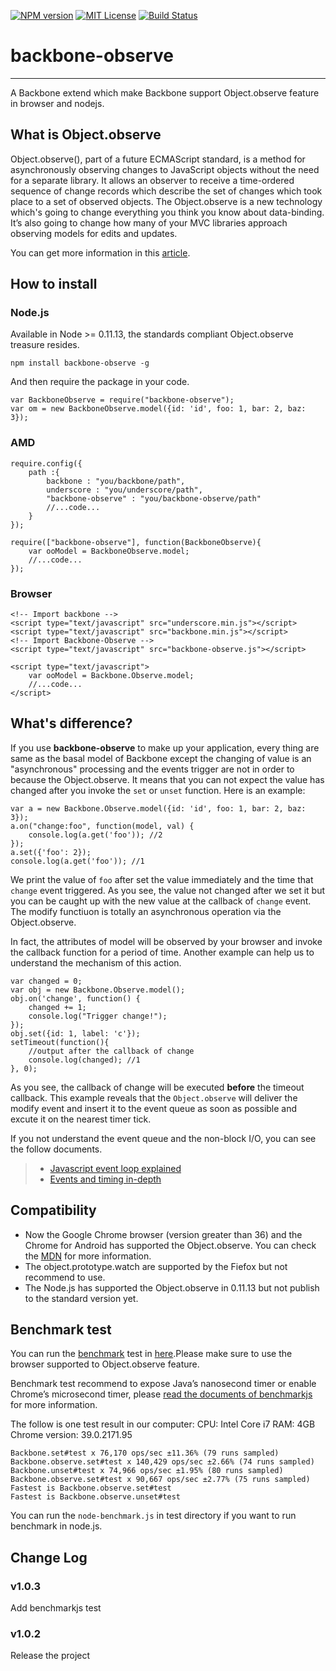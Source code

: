 [![NPM version][npm-version-image]][npm-url] [![MIT License][license-image]][license-url] [![Build Status](https://travis-ci.org/xch89820/backbone-observe.svg?branch=master)](http://travis-ci.org/mochajs/mocha)
# backbone-observe

------

A Backbone extend which make Backbone support Object.observe feature in browser and nodejs.

## What is Object.observe
Object.observe(), part of a future ECMAScript standard, is a method for asynchronously observing changes to JavaScript objects without the need for a separate library. It allows an observer to receive a time-ordered sequence of change records which describe the set of changes which took place to a set of observed objects.
The Object.observe is a new technology which's going to change everything you think you know about data-binding. It’s also going to change how many of your MVC libraries approach observing models for edits and updates.

You can get more information in this [article][1].

## How to install
### Node.js
Available in Node >= 0.11.13, the standards compliant Object.observe treasure resides.

    npm install backbone-observe -g

And then require the package in your code.

    var BackboneObserve = require("backbone-observe");
    var om = new BackboneObserve.model({id: 'id', foo: 1, bar: 2, baz: 3});

### AMD
    require.config({
        path :{
            backbone : "you/backbone/path",
            underscore : "you/underscore/path",
            "backbone-observe" : "you/backbone-observe/path"
            //...code...
        }
    });

    require(["backbone-observe"], function(BackboneObserve){
        var ooModel = BackboneObserve.model;
        //...code...
    });

### Browser
    <!-- Import backbone -->
    <script type="text/javascript" src="underscore.min.js"></script>
    <script type="text/javascript" src="backbone.min.js"></script>
    <!-- Import Backbone-Observe -->
    <script type="text/javascript" src="backbone-observe.js"></script>

    <script type="text/javascript">
        var ooModel = Backbone.Observe.model;
        //...code...
    </script>

## What's difference?
If you use **backbone-observe** to make up your application, every thing are same as the basal model of Backbone except the changing of value is an "asynchronous" processing and the events trigger are not in order to because the Object.observe. It means that you can not expect the value has changed after you invoke the `set` or `unset` function.
Here is an example:

    var a = new Backbone.Observe.model({id: 'id', foo: 1, bar: 2, baz: 3});
    a.on("change:foo", function(model, val) {
        console.log(a.get('foo')); //2
    });
    a.set({'foo': 2});
    console.log(a.get('foo')); //1

We print the value of `foo` after set the value immediately and the time that `change` event triggered. As you see, the value not changed after we set it but you can be caught up with the new value at the callback of `change` event.
The modify functiuon is totally an asynchronous operation via the Object.observe.

In fact, the attributes of model will be observed by your browser and invoke the callback function for a period of time.
Another example can help us to understand the mechanism of this action.

    var changed = 0;
    var obj = new Backbone.Observe.model();
    obj.on('change', function() {
        changed += 1;
        console.log("Trigger change!");
    });
    obj.set({id: 1, label: 'c'});
    setTimeout(function(){
        //output after the callback of change
        console.log(changed); //1
    }, 0);

As you see, the callback of change will be executed **before** the timeout callback. This example reveals that the `Object.observe` will deliver the modify event and insert it to the event queue as soon as possible and excute it on the nearest timer tick.

If you not understand the event queue and the non-block I/O, you can see the follow documents.
> * [Javascript event loop explained][2]
> * [Events and timing in-depth][3]

## Compatibility
* Now the Google Chrome browser (version greater than 36) and the Chrome for Android has supported the Object.observe. You can check the [MDN][4] for more information.
* The object.prototype.watch are supported by the Fiefox but not recommend to use.
* The Node.js has supported the Object.observe in 0.11.13 but not publish to the standard version yet.

## Benchmark test
You can run the [benchmark][6] test in [here][5].Please make sure to use the browser supported to Object.observe feature.

Benchmark test recommend to expose Java’s nanosecond timer or enable Chrome’s microsecond timer, please [read the documents of benchmarkjs][6] for more information.

The follow is one test result in our computer:
CPU: Intel Core i7
RAM: 4GB
Chrome version: 39.0.2171.95

    Backbone.set#test x 76,170 ops/sec ±11.36% (79 runs sampled)
    Backbone.observe.set#test x 140,429 ops/sec ±2.66% (74 runs sampled)
    Backbone.unset#test x 74,966 ops/sec ±1.95% (80 runs sampled)
    Backbone.observe.set#test x 90,667 ops/sec ±2.77% (75 runs sampled)
    Fastest is Backbone.observe.set#test
    Fastest is Backbone.observe.unset#test

You can run the `node-benchmark.js` in test directory if you want to run benchmark in node.js.

## Change Log
### v1.0.3
Add benchmarkjs test

### v1.0.2
Release the project

[1]: http://www.html5rocks.com/en/tutorials/es7/observe/?redirect_from_locale=zh
[2]: http://blog.carbonfive.com/2013/10/27/the-javascript-event-loop-explained
[3]: http://javascript.info/tutorial/events-and-timing-depth#javascript-is-single-threaded
[4]: https://developer.mozilla.org/en-US/docs/Web/JavaScript/Reference/Global_Objects/Object/observe
[5]: http://www.jonecasper.com/Backbone.Observe/test/benchmark.html
[6]: http://benchmarkjs.com/

[license-image]: http://img.shields.io/badge/license-MIT-blue.svg?style=flat
[license-url]: LICENSE

[npm-url]: https://www.npmjs.com/package/backbone-observe
[npm-version-image]: http://img.shields.io/npm/v/moment.svg?style=flat
[npm-downloads-image]: http://img.shields.io/npm/dm/moment.svg?style=flat
